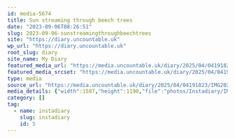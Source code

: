 ```yaml
---
id: media-5674
title: Sun streaming through beech trees
date: "2023-09-06T08:26:51"
slug: 2023-09-06-sunstreamingthroughbeechtrees
site: "https://diary.uncountable.uk"
wp_url: "https://diary.uncountable.uk"
root_slug: diary
site_name: My Diary
featured_media_url: "https://media.uncountable.uk/diary/2025/04/04191823/IMG20230906092651.webp"
featured_media_srcset: "https://media.uncountable.uk/diary/2025/04/04191823/IMG20230906092651-300x225.webp 300w, https://media.uncountable.uk/diary/2025/04/04191823/IMG20230906092651-1024x768.webp 1024w, https://media.uncountable.uk/diary/2025/04/04191823/IMG20230906092651-150x150.webp 150w, https://media.uncountable.uk/diary/2025/04/04191823/IMG20230906092651-640x480.webp 640w, https://media.uncountable.uk/diary/2025/04/04191823/IMG20230906092651.webp 1587w"
type: media
source_url: "https://media.uncountable.uk/diary/2025/04/04191823/IMG20230906092651.webp"
media_details: {"width":1587,"height":1190,"file":"photos/Instadiary/IMG20230906092651.webp","filesize":124254,"sizes":{"medium":{"file":"IMG20230906092651-300x225.webp","width":300,"height":225,"filesize":30434,"mime_type":"image/webp","source_url":"https://media.uncountable.uk/diary/2025/04/04191823/IMG20230906092651-300x225.webp"},"large":{"file":"IMG20230906092651-1024x768.webp","width":1024,"height":768,"filesize":232890,"mime_type":"image/webp","source_url":"https://media.uncountable.uk/diary/2025/04/04191823/IMG20230906092651-1024x768.webp"},"thumbnail":{"file":"IMG20230906092651-150x150.webp","width":150,"height":150,"filesize":10664,"mime_type":"image/webp","source_url":"https://media.uncountable.uk/diary/2025/04/04191823/IMG20230906092651-150x150.webp"},"mobwidth":{"file":"IMG20230906092651-640x480.webp","width":640,"height":480,"filesize":116948,"mime_type":"image/webp","source_url":"https://media.uncountable.uk/diary/2025/04/04191823/IMG20230906092651-640x480.webp"},"full":{"file":"IMG20230906092651.webp","width":1587,"height":1190,"mime_type":"image/webp","source_url":"https://media.uncountable.uk/diary/2025/04/04191823/IMG20230906092651.webp"}},"image_meta":{"aperture":"0","credit":"","camera":"","caption":"","created_timestamp":"0","copyright":"","focal_length":"0","iso":"0","shutter_speed":"0","title":"","orientation":"0","keywords":[]}}
category: []
tag:
  - name: instadiary
    slug: instadiary
    id: 5
---
```


